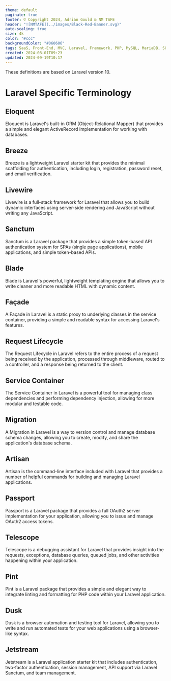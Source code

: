 ```yaml
---
theme: default
paginate: true
footer: © Copyright 2024, Adrian Gould & NM TAFE
header: "![NMTAFE](../images/Black-Red-Banner.svg)"
auto-scaling: true
size: 4k
color: "#ccc"
backgroundColor: "#060606"
tags: SaaS, Front-End, MVC, Laravel, Framework, PHP, MySQL, MariaDB, SQLite, Testing, Unit Testing, Feature Testing, PEST
created: 2024-08-01T09:23
updated: 2024-09-19T10:17
---
```


These definitions are based on Laravel version 10.

# Laravel Specific Terminology


## Eloquent

Eloquent is Laravel's built-in ORM (Object-Relational Mapper) that provides a simple and elegant ActiveRecord implementation for working with databases.

## Breeze

Breeze is a lightweight Laravel starter kit that provides the minimal scaffolding for authentication, including login, registration, password reset, and email verification.

## Livewire

Livewire is a full-stack framework for Laravel that allows you to build dynamic interfaces using server-side rendering and JavaScript without writing any JavaScript.

## Sanctum

Sanctum is a Laravel package that provides a simple token-based API authentication system for SPAs (single page applications), mobile applications, and simple token-based APIs.

## Blade

Blade is Laravel's powerful, lightweight templating engine that allows you to write cleaner and more readable HTML with dynamic content.

## Façade

A Façade in Laravel is a static proxy to underlying classes in the service container, providing a simple and readable syntax for accessing Laravel's features.

## Request Lifecycle

The Request Lifecycle in Laravel refers to the entire process of a request being received by the application, processed through middleware, routed to a controller, and a response being returned to the client.

## Service Container

The Service Container in Laravel is a powerful tool for managing class dependencies and performing dependency injection, allowing for more modular and testable code.

## Migration

A Migration in Laravel is a way to version control and manage database schema changes, allowing you to create, modify, and share the application's database schema.

## Artisan

Artisan is the command-line interface included with Laravel that provides a number of helpful commands for building and managing Laravel applications.

## Passport

Passport is a Laravel package that provides a full OAuth2 server implementation for your application, allowing you to issue and manage OAuth2 access tokens.

## Telescope

Telescope is a debugging assistant for Laravel that provides insight into the requests, exceptions, database queries, queued jobs, and other activities happening within your application.

## Pint

Pint is a Laravel package that provides a simple and elegant way to integrate linting and formatting for PHP code within your Laravel application.

## Dusk

Dusk is a browser automation and testing tool for Laravel, allowing you to write and run automated tests for your web applications using a browser-like syntax.

## Jetstream

Jetstream is a Laravel application starter kit that includes authentication, two-factor authentication, session management, API support via Laravel Sanctum, and team management.

